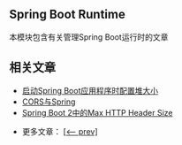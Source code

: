 ## Spring Boot Runtime

本模块包含有关管理Spring Boot运行时的文章

## 相关文章

+ [启动Spring Boot应用程序时配置堆大小](docs/启动SpringBoot应用程序时配置堆大小.md)
+ [CORS与Spring](docs/CORS与Spring.md)
+ [Spring Boot 2中的Max HTTP Header Size](docs/SpringBoot2中的Max-HTTP-Header-Size.md)

- 更多文章： [[<-- prev]](../spring-boot-runtime-1/README.md)